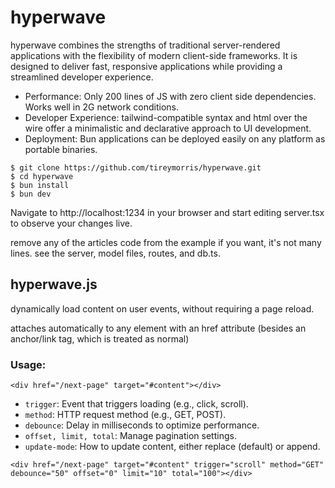# hyperwave

hyperwave combines the strengths of traditional server-rendered applications with the flexibility of modern client-side frameworks. It is designed to deliver fast, responsive applications while providing a streamlined developer experience.

- Performance: Only 200 lines of JS with zero client side dependencies. Works well in 2G network conditions.
- Developer Experience: tailwind-compatible syntax and html over the wire offer a minimalistic and declarative approach to UI development.
- Deployment: Bun applications can be deployed easily on any platform as portable binaries.

```
$ git clone https://github.com/tireymorris/hyperwave.git
$ cd hyperwave
$ bun install
$ bun dev
```

Navigate to http://localhost:1234 in your browser and start editing server.tsx to observe your changes live.

remove any of the articles code from the example if you want, it's not many lines. see the server, model files, routes, and db.ts.

## hyperwave.js

dynamically load content on user events, without requiring a page reload.

attaches automatically to any element with an href attribute (besides an anchor/link tag, which is treated as normal)

### Usage:

```
<div href="/next-page" target="#content"></div>
```

- `trigger`: Event that triggers loading (e.g., click, scroll).
- `method`: HTTP request method (e.g., GET, POST).
- `debounce`: Delay in milliseconds to optimize performance.
- `offset, limit, total`: Manage pagination settings.
- `update-mode`: How to update content, either replace (default) or append.

```
<div href="/next-page" target="#content" trigger="scroll" method="GET" debounce="50" offset="0" limit="10" total="100"></div>
```
